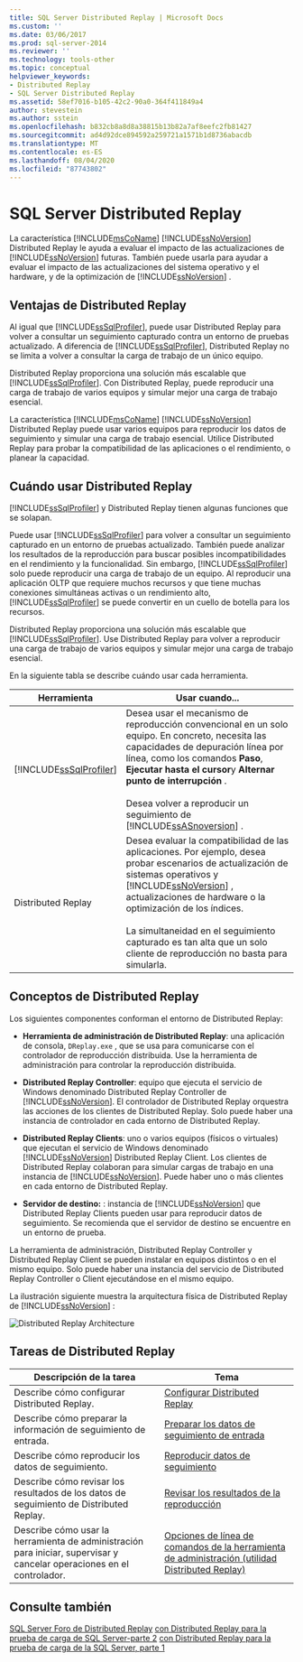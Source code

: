 ```yaml
---
title: SQL Server Distributed Replay | Microsoft Docs
ms.custom: ''
ms.date: 03/06/2017
ms.prod: sql-server-2014
ms.reviewer: ''
ms.technology: tools-other
ms.topic: conceptual
helpviewer_keywords:
- Distributed Replay
- SQL Server Distributed Replay
ms.assetid: 58ef7016-b105-42c2-90a0-364f411849a4
author: stevestein
ms.author: sstein
ms.openlocfilehash: b832cb8a8d8a38815b13b82a7af8eefc2fb81427
ms.sourcegitcommit: ad4d92dce894592a259721a1571b1d8736abacdb
ms.translationtype: MT
ms.contentlocale: es-ES
ms.lasthandoff: 08/04/2020
ms.locfileid: "87743802"
---
```

# <a name="sql-server-distributed-replay"></a>SQL Server Distributed Replay
  La característica [!INCLUDE[msCoName](../../../includes/msconame-md.md)] [!INCLUDE[ssNoVersion](../../../includes/ssnoversion-md.md)] Distributed Replay le ayuda a evaluar el impacto de las actualizaciones de [!INCLUDE[ssNoVersion](../../../includes/ssnoversion-md.md)] futuras. También puede usarla para ayudar a evaluar el impacto de las actualizaciones del sistema operativo y el hardware, y de la optimización de [!INCLUDE[ssNoVersion](../../../includes/ssnoversion-md.md)] .

## <a name="benefits-of-distributed-replay"></a>Ventajas de Distributed Replay
 Al igual que [!INCLUDE[ssSqlProfiler](../../../includes/sssqlprofiler-md.md)], puede usar Distributed Replay para volver a consultar un seguimiento capturado contra un entorno de pruebas actualizado. A diferencia de [!INCLUDE[ssSqlProfiler](../../../includes/sssqlprofiler-md.md)], Distributed Replay no se limita a volver a consultar la carga de trabajo de un único equipo.

 Distributed Replay proporciona una solución más escalable que [!INCLUDE[ssSqlProfiler](../../../includes/sssqlprofiler-md.md)]. Con Distributed Replay, puede reproducir una carga de trabajo de varios equipos y simular mejor una carga de trabajo esencial.

 La característica [!INCLUDE[msCoName](../../../includes/msconame-md.md)] [!INCLUDE[ssNoVersion](../../../includes/ssnoversion-md.md)] Distributed Replay puede usar varios equipos para reproducir los datos de seguimiento y simular una carga de trabajo esencial. Utilice Distributed Replay para probar la compatibilidad de las aplicaciones o el rendimiento, o planear la capacidad.

## <a name="when-to-use-distributed-replay"></a>Cuándo usar Distributed Replay
 [!INCLUDE[ssSqlProfiler](../../../includes/sssqlprofiler-md.md)] y Distributed Replay tienen algunas funciones que se solapan.

 Puede usar [!INCLUDE[ssSqlProfiler](../../../includes/sssqlprofiler-md.md)] para volver a consultar un seguimiento capturado en un entorno de pruebas actualizado. También puede analizar los resultados de la reproducción para buscar posibles incompatibilidades en el rendimiento y la funcionalidad. Sin embargo, [!INCLUDE[ssSqlProfiler](../../../includes/sssqlprofiler-md.md)] solo puede reproducir una carga de trabajo de un equipo. Al reproducir una aplicación OLTP que requiere muchos recursos y que tiene muchas conexiones simultáneas activas o un rendimiento alto, [!INCLUDE[ssSqlProfiler](../../../includes/sssqlprofiler-md.md)] se puede convertir en un cuello de botella para los recursos.

 Distributed Replay proporciona una solución más escalable que [!INCLUDE[ssSqlProfiler](../../../includes/sssqlprofiler-md.md)]. Use Distributed Replay para volver a reproducir una carga de trabajo de varios equipos y simular mejor una carga de trabajo esencial.

 En la siguiente tabla se describe cuándo usar cada herramienta.

|Herramienta|Usar cuando...|
|----------|---------------|
|[!INCLUDE[ssSqlProfiler](../../../includes/sssqlprofiler-md.md)]|Desea usar el mecanismo de reproducción convencional en un solo equipo. En concreto, necesita las capacidades de depuración línea por línea, como los comandos **Paso**, **Ejecutar hasta el cursor**y **Alternar punto de interrupción** .<br /><br /> Desea volver a reproducir un seguimiento de [!INCLUDE[ssASnoversion](../../includes/ssasnoversion-md.md)] .|
|Distributed Replay|Desea evaluar la compatibilidad de las aplicaciones. Por ejemplo, desea probar escenarios de actualización de sistemas operativos y [!INCLUDE[ssNoVersion](../../../includes/ssnoversion-md.md)] , actualizaciones de hardware o la optimización de los índices.<br /><br /> La simultaneidad en el seguimiento capturado es tan alta que un solo cliente de reproducción no basta para simularla.|

## <a name="distributed-replay-concepts"></a>Conceptos de Distributed Replay
 Los siguientes componentes conforman el entorno de Distributed Replay:

-   **Herramienta de administración de Distributed Replay**: una aplicación de consola, `DReplay.exe` , que se usa para comunicarse con el controlador de reproducción distribuida. Use la herramienta de administración para controlar la reproducción distribuida.

-   **Distributed Replay Controller**: equipo que ejecuta el servicio de Windows denominado Distributed Replay Controller de [!INCLUDE[ssNoVersion](../../../includes/ssnoversion-md.md)]. El controlador de Distributed Replay orquestra las acciones de los clientes de Distributed Replay. Solo puede haber una instancia de controlador en cada entorno de Distributed Replay.

-   **Distributed Replay Clients**: uno o varios equipos (físicos o virtuales) que ejecutan el servicio de Windows denominado [!INCLUDE[ssNoVersion](../../../includes/ssnoversion-md.md)] Distributed Replay Client. Los clientes de Distributed Replay colaboran para simular cargas de trabajo en una instancia de [!INCLUDE[ssNoVersion](../../../includes/ssnoversion-md.md)]. Puede haber uno o más clientes en cada entorno de Distributed Replay.

-   **Servidor de destino:** : instancia de [!INCLUDE[ssNoVersion](../../../includes/ssnoversion-md.md)] que Distributed Replay Clients pueden usar para reproducir datos de seguimiento. Se recomienda que el servidor de destino se encuentre en un entorno de prueba.

 La herramienta de administración, Distributed Replay Controller y Distributed Replay Client se pueden instalar en equipos distintos o en el mismo equipo. Solo puede haber una instancia del servicio de Distributed Replay Controller o Client ejecutándose en el mismo equipo.

 La ilustración siguiente muestra la arquitectura física de Distributed Replay de [!INCLUDE[ssNoVersion](../../../includes/ssnoversion-md.md)] :

 ![Distributed Replay Architecture](../../database-engine/media/distributedreplayarch.gif "Distributed Replay Architecture")

## <a name="distributed-replay-tasks"></a>Tareas de Distributed Replay

|Descripción de la tarea|Tema|
|----------------------|-----------|
|Describe cómo configurar Distributed Replay.|[Configurar Distributed Replay](configure-distributed-replay.md)|
|Describe cómo preparar la información de seguimiento de entrada.|[Preparar los datos de seguimiento de entrada](prepare-the-input-trace-data.md)|
|Describe cómo reproducir los datos de seguimiento.|[Reproducir datos de seguimiento](replay-trace-data.md)|
|Describe cómo revisar los resultados de los datos de seguimiento de Distributed Replay.|[Revisar los resultados de la reproducción](review-the-replay-results.md)|
|Describe cómo usar la herramienta de administración para iniciar, supervisar y cancelar operaciones en el controlador.|[Opciones de línea de comandos de la herramienta de administración &#40;utilidad Distributed Replay&#41;](administration-tool-command-line-options-distributed-replay-utility.md)|

## <a name="see-also"></a>Consulte también
 [SQL Server Foro de Distributed Replay](https://social.technet.microsoft.com/Forums/sl/sqldru/) [con Distributed Replay para la prueba de carga de SQL Server-parte 2](https://docs.microsoft.com/archive/blogs/msdn/mspfe/using-distributed-replay-to-load-test-your-sql-serverpart-2) [con Distributed Replay para la prueba de carga de la SQL Server, parte 1](https://docs.microsoft.com/archive/blogs/batuhanyildiz/using-distributed-replay-to-load-test-your-sql-serverpart-1)


